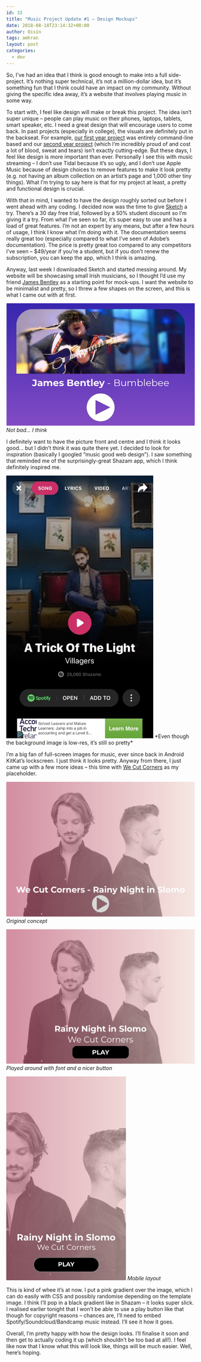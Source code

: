 ```yaml
---
id: 33
title: "Music Project Update #1 – Design Mockups"
date: 2018-08-18T23:14:32+00:00
author: Oisín
tags: amhran
layout: post
categories:
  - dev
---
```


So, I’ve had an idea that I think is good enough to make into a full side-project. It’s nothing super technical, it’s not a million-dollar idea, but it’s something fun that I think could have an impact on my community. Without giving the specific idea away, it’s a website that involves playing music in some way.

<!--more-->

To start with, I feel like design will make or break this project. The idea isn’t super unique – people can play music on their phones, laptops, tablets, smart speaker, etc. I need a great design that will encourage users to come back. In past projects (especially in college), the visuals are definitely put in the backseat. For example, [our first year project](https://github.com/oisinq/Crossfire) was entirely command-line based and our [second year project](https://github.com/oisinq/Cluedo) (which I’m incredibly proud of and cost a lot of blood, sweat and tears) isn’t exactly cutting-edge. But these days, I feel like design is more important than ever. Personally I see this with music streaming – I don’t use Tidal because it’s so ugly, and I don’t use Apple Music because of design choices to remove features to make it look pretty (e.g. not having an album collection on an artist’s page and 1,000 other tiny things). What I’m trying to say here is that for my project at least, a pretty and functional design is crucial.

With that in mind, I wanted to have the design roughly sorted out before I went ahead with any coding. I decided now was the time to give [Sketch](https://www.sketchapp.com/) a try. There’s a 30 day free trial, followed by a 50% student discount so I’m giving it a try. From what I’ve seen so far, it’s super easy to use and has a load of great features. I’m not an expert by any means, but after a few hours of usage, I think I know what I’m doing with it. The documentation seems really great too (especially compared to what I’ve seen of Adobe’s documentation). The price is pretty great too compared to any competitors I’ve seen – \$49/year if you’re a student, but if you don’t renew the subscription, you can keep the app, which I think is amazing.

Anyway, last week I downloaded Sketch and started messing around. My website will be showcasing small Irish musicians, so I thought I’d use my friend [James Bentley](http://facebook.com/jamesbentleymusic) as a starting point for mock-ups. I want the website to be minimalist and pretty, so I threw a few shapes on the screen, and this is what I came out with at first.

![First draft of the design for amhran.ie](/img/08/amhran-first-draft-e1534627912648.png)
_Not bad… I think_

I definitely want to have the picture front and centre and I think it looks good… but I didn’t think it was quite there yet. I decided to look for inspiration (basically I googled “music good web design”). I saw something that reminded me of the surprisingly-great Shazam app, which I think definitely inspired me.

<!-- markdownlint-disable MD033 -->
<img src="/img/08/IMG_8253.jpg" height="700" />
*Even though the background image is low-res, it’s still so pretty*

I’m a big fan of full-screen images for music, ever since back in Android KitKat’s lockscreen. I just think it looks pretty. Anyway from there, I just came up with a few more ideas – this time with [We Cut Corners](http://twitter.com/wecutcorners) as my placeholder.

![Original concept](/img/08/amhran-wcc-test.jpg)
_Original concept_

![Played around with font and a nicer button](/img/08/amhran-wwc-test-2.jpg)
_Played around with font and a nicer button_

![Mobile layout](/img/08/amhran-wcc-mobile.jpg)
_Mobile layout_

This is kind of whee it’s at now. I put a pink gradient over the image, which I can do easily with CSS and possibly randomise depending on the template image. I think I’ll pop in a black gradient like in Shazam – it looks super slick. I realised earlier tonight that I won’t be able to use a play button like that though for copyright reasons – chances are, I’ll need to embed Spotify/Soundcloud/Bandcamp music instead. I’ll see it how it goes.

Overall, I’m pretty happy with how the design looks. I’ll finalise it soon and then get to actually coding it up (which shouldn’t be too bad at all!). I feel like now that I know what this will look like, things will be much easier. Well, here’s hoping.
